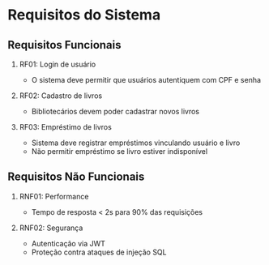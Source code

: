 # Requisitos do Sistema

## Requisitos Funcionais
1. RF01: Login de usuário
   - O sistema deve permitir que usuários autentiquem com CPF e senha
   
2. RF02: Cadastro de livros
   - Bibliotecários devem poder cadastrar novos livros
   
3. RF03: Empréstimo de livros
   - Sistema deve registrar empréstimos vinculando usuário e livro
   - Não permitir empréstimo se livro estiver indisponível

## Requisitos Não Funcionais
1. RNF01: Performance
   - Tempo de resposta < 2s para 90% das requisições
   
2. RNF02: Segurança
   - Autenticação via JWT
   - Proteção contra ataques de injeção SQL
